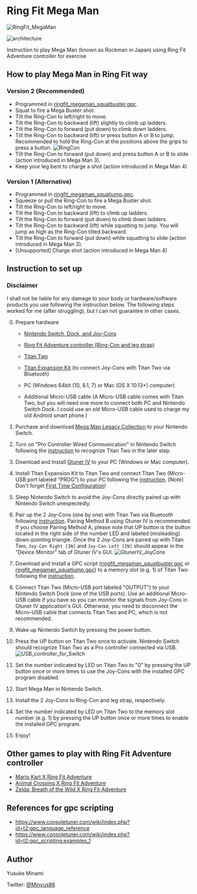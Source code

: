 # Ring Fit Mega Man

![RingFit_MegaMan](img/RingFit_MegaMan.jpg)

![architecture](img/architecture.drawio.svg)

Instruction to play Mega Man (known as Rockman in Japan) using Ring Fit Adventure controller for exercise

## How to play Mega Man in Ring Fit way


### Version 2 (Recommended)

- Programmed in [ringfit_megaman_squatbuster.gpc](https://github.com/Minyus/RingFit_MegaMan/blob/master/ringfit_megaman_squatbuster.gpc).
- Squat to fire a Mega Buster shot.
- Tilt the Ring-Con to left/right to move.
- Tilt the Ring-Con to backward (lift) slightly to climb up ladders.
- Tilt the Ring-Con to forward (put down) to climb down ladders.
- Tilt the Ring-Con to backward (lift) or press button A or B to jump. Recommended to hold the Ring-Con at the positions above the grips to press a button.
![RingCon](img/RingCon.jpg)
- Tilt the Ring-Con to forward (put down) and press button A or B to slide (action introduced in Mega Man 3).
- Keep your leg bent to charge a shot (action introduced in Mega Man 4)

### Version 1 (Alternative)

- Programmed in [ringfit_megaman_squatjump.gpc](https://github.com/Minyus/RingFit_MegaMan/blob/master/ringfit_megaman_squatjump.gpc).
- Squeeze or pull the Ring-Con to fire a Mega Buster shot.
- Tilt the Ring-Con to left/right to move. 
- Tilt the Ring-Con to backward (lift) to climb up ladders.
- Tilt the Ring-Con to forward (put down) to climb down ladders.
- Tilt the Ring-Con to backward (lift) while squatting to jump. You will jump as high as the Ring-Con tilted backward.
- Tilt the Ring-Con to forward (put down) while squatting to slide (action introduced in Mega Man 3).
- [Unsupported] Charge shot (action introduced in Mega Man 4)


## Instruction to set up

### Disclaimer

I shall not be liable for any damage to your body or hardware/software products you use following the instruction below.
The following steps worked for me (after struggling), but I can not guarantee in other cases.

0. Prepare hardware

    - [Nintendo Switch, Dock, and Joy-Cons](https://www.nintendo.com/switch/)
    - [Ring Fit Adventure controller (Ring-Con and leg strap)](https://www.nintendo.com/games/detail/ring-fit-adventure-switch/)

    - [Titan Two](https://www.consoletuner.com/products/titan-two/)
    - [Titan Expansion Kit](https://www.consoletuner.com/products/titan-two/) (to connect Joy-Cons with Titan Two via Bluetooth)

    - PC (Windows 64bit (10, 8.1, 7) or Mac (OS X 10.13+) computer)
    - Additional Micro-USB cable (A Micro-USB cable comes with Titan Two, but you will need one more to connect both PC and 
    Nintendo Switch Dock. I could use an old Micro-USB cable used to charge my old Android smart phone.)

1. Purchase and download [Mega Man Legacy Collection](https://www.nintendo.com/games/detail/mega-man-legacy-collection-switch/) to your Nintendo Switch.

2. Turn on "Pro Controller Wired Communication" in Nintendo Switch following the [instruction](https://www.nintendo.co.uk/Support/Nintendo-Switch/How-to-Enable-Disable-Nintendo-Switch-Pro-Controller-Wired-Communication-1516284.html) to recognize Titan Two in the later step.

3. Download and Install [Gtuner IV](https://www.consoletuner.com/downloads/?) to your PC (Windows or Mac computer).

4. Install Titan Expansion Kit to Titan Two and connect Titan Two (Micro-USB port labeled "PROG") to your PC following the [instruction](https://www.consoletuner.com/wiki/index.php?id=t2:expansion_kit). [Note] Don't forget [First Time Configuration](https://www.consoletuner.com/wiki/index.php?id=t2:expansion_kit#first_time_configuration)!

5. Sleep Nintendo Switch to avoid the Joy-Cons directly paired up with Nintendo Switch unexpectedly. 

6. Pair up the 2 Joy-Cons (one by one) with Titan Two via Bluetooth following [instruction](https://www.consoletuner.com/wiki/index.php?id=t2:usage_guides:controllers:switch). Pairing Method B using Gtuner IV is recommended. If you choose Pairing Method A, please note that UP button is the button located in the right side of the number LED and labeled (misleading) down-pointing triangle. Once the 2 Joy-Cons are paired up with Titan Two, `Joy-Con Right [IN]` and `Joy-Con Left [IN]` should appear in the "Device Monitor" tab of Gtuner IV's GUI.
![GtunerIV_JoyCons](img/GtunerIV_JoyCons.png)

7. Download and Install a GPC script ([ringfit_megaman_squatbuster.gpc](https://github.com/Minyus/RingFit_MegaMan/blob/master/ringfit_megaman_squatbuster.gpc) or [ringfit_megaman_squatjump.gpc](https://github.com/Minyus/RingFit_MegaMan/blob/master/ringfit_megaman_squatjump.gpc)) to a memory slot (e.g. 1) of Titan Two following the [instruction](https://www.consoletuner.com/wiki/index.php?id=t2:gpc_scripting).

8. Connect Titan Two (Micro-USB port labeled "OUTPUT") to your Nintendo Switch Dock (one of the USB ports). Use an additional Micro-USB cable if you have so you can monitor the signals from Joy-Cons in Gtuner IV application's GUI. Otherwise, you need to disconnect the Micro-USB cable that connects Titan Two and PC, which is not recommended.

9. Wake up Nintendo Switch by pressing the power button. 

10. Press the UP button on Titan Two once to activate. Nintendo Switch should recognize Titan Two as a Pro controller connected via USB.
![USB_controller_for_Switch](img/USB_controller_for_Switch.jpg)

11. Set the number indicated by LED on Titan Two to "0" by pressing the UP button once or more times to use the Joy-Cons with the installed GPC program disabled.

12. Start Mega Man in Nintendo Switch.

13. Install the 2 Joy-Cons to Ring-Con and leg strap, respectively.

14. Set the number indicated by LED on Titan Two to the memory slot number (e.g. 1) by pressing the UP button once or more times to enable the installed GPC program.

15. Enjoy!

## Other games to play with Ring Fit Adventure controller

- [Mario Kart X Ring Fit Adventure](https://www.controllerbend.com/mariokart-ring-fit.html)
- [Animal Crossing X Ring Fit Adventure](https://www.controllerbend.com/animalcrossing_ringfit.html)
- [Zelda: Breath of the Wild X Ring Fit Adventure](https://www.controllerbend.com/ringfitbotw.html)

## References for gpc scripting

- https://www.consoletuner.com/wiki/index.php?id=t2:gpc_language_reference
- https://www.consoletuner.com/wiki/index.php?id=t2:gpc_scripting:examples_1

## Author

Yusuke Minami

Twitter: [@Minyus86](https://twitter.com/Minyus86)
